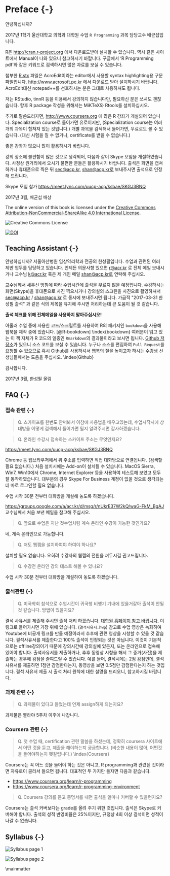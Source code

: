 


# Preface {-}

안녕하십니까? 

2017년 1학기 울산대학교 의학과 대학원 수업 `R Programming` 과목 담당교수 배균섭입니다. 

R은 <http://cran.r-project.org> 에서 다운로드받아 설치할 수 있습니다. 
역시 같은 사이트에서 Manual이 나와 있으니 참고하시기 바랍니다. 
구글에서 ‘R Programming pdf’와 같은 키워드로 검색하시면 많은 자료를 보실 수 있습니다.

첨부한 [R.stx](https://groups.google.com/a/acr.kr/group/r/attach/409db97bf453a/R.stx?part=0.1&authuser=0) 파일은 AcroEdit이라는 editor에서 사용할 syntax highlighting용 구문 파일입니다. 
<http://www.acrosoft.pe.kr> 에서 다운로드 받아 설치하시기 바랍니다.
AcroEdit대신 notepad++를 선호하시는 분은 그대로 사용하셔도 됩니다.

저는 RStudio, tinnR 등을 이용해서 강의하지 않습니다만, 필요하신 분은 쓰셔도 괜찮습니다. 
향후 R package 작성을 위해서는 MiKTeX와 Rtools를 설치하십시오.

추가로 말씀드리자면, <http://www.coursera.org> 에 많은 R 강좌가 개설되어 있습니다. 
Specialization course로 들어가면 유로이지만, 
(Specialization course는 여러 개의 과목이 합쳐져 있는 것입니다.) 
개별 과목을 검색해서 들어가면, 무료로도 볼 수 있습니다. 
(대신 시험을 칠 수 없거나, certificate를 받을 수 없습니다.)

좋은 강좌가 많으니 많이 활용하시기 바립니다.

강의 장소에 불편함이 많은 것으로 생각되어, 다음과 같이 Skype 모임을 개설하였습니다. 
사정상 원거리에서 오시기 불편한 분들은 활용하시기 바랍니다. 
출석은 화면을 캡쳐하거나 휴대폰으로 찍은 뒤 sec@acp.kr, shan@acp.kr로 보내주시면 출석으로 인정해 드립니다.

Skype 모임 참가 <https://meet.lync.com/uucp-acp/ksbae/SKGJ3BNQ>

2017년 3월, 배균섭 배상




The online version of this book is licensed under the [Creative Commons Attribution-NonCommercial-ShareAlike 4.0 International License](http://creativecommons.org/licenses/by-nc-sa/4.0/). 

![Creative Commons License](images/by-nc-sa.png)  

[![DOI](https://zenodo.org/badge/86778696.svg)](https://zenodo.org/badge/latestdoi/86778696)

## Teaching Assistant {-}

안녕하십니까? 서울아산병원 임상약리학과 전공의 한성필입니다. 
수업과 관련된 여러 제반 업무를 담당하고 있습니다. 
언제든 의문사항 있으면 r@acr.kr 로 전체 메일 보내시거나 교수님 k@acr.kr 혹은 제 개인 메일 shan@acp.kr로 연락해 주십시오.

교수님께서 세우신 방침에 따라 수업시간에 출석을 부르지 않을 예정입니다. 
수강하시는 화면(Skype)을 휴대폰으로 사진 찍으시거나 강의실의 스크린을 사진으로 촬영하셔서 sec@acp.kr / shan@acp.kr 로 동시에 보내주시면 됩니다. 
가급적 "2017-03-31 한성필 출석" 과 같은 식의 제목을 유지해 주시면 처리하는데 큰 도움이 될 것 같습니다.

**출석 체크를 위해 전체메일을 사용하지 말아주십시오!**

아울러 수업 중에 사용한 코드/스크립트를 사용하여 R의 패키지인 `bookdown`을 사용해 웹북을 제작 중에 있습니다. [@R-bookdown] \index{bookdown}
여러분이 읽고 있는 이 책 자체가 R 코드의 일종인 `Rmarkdown`의 결과물이라고 보시면 됩니다. 
[Github 저장소](https://github.com/asancpt/Rprogramming)가 있으니 소스 코드를 보실 수 있습니다. 
누구나 소스를 편집하여 `Pull Request`를 요청할 수 있으므로 혹시 Github를 사용하셔서 웹북의 질을 높이고자 하시는 수강생 선생님들께서는 도움을 주십시오. \index{Github}
<!-- 혹은 웹북의 각 페이지 아래쪽에 Disqus 창을 달아놓았으므로, 궁금한 점을 메모로 남겨주셔도 좋습니다. \index{disqus} -->

감사합니다.

2017년 3월, 한성필 올림



## FAQ {-}

### 접속 관련 {-}

> Q. 스카이프를 한번도 안써봐서 이참에 사용법을 배우고있는데, 수업시작시에 상대방을 어떻게 검색해서 들어가면 될지 알려주시면 감사하겠습니다.

> Q. 온라인 수강시 접속하는  스카이프 주소는 무엇인지요?

<https://meet.lync.com/uucp-acp/ksbae/SKGJ3BNQ>

Chrome 등 웹브라우저에서 위 주소를 입력하면 직접 대화방으로 연결됩니다. (검색할 필요 없습니다.) 처음 설치시에는 Add-on이 설치될 수 있습니다. MacOS Sierra, Win7, Win10에서 Chrome, Internet Explorer 등을 사용하여 테스트해 보았고 모두 잘 동작하였습니다. 대부분의 경우 Skype For Business 계정이 없을 것으로 생각되는데  따로 로그인할 필요 없습니다.

수업 시작 30분 전부터 대화방을 개설해 놓도록 하겠습니다.

<https://groups.google.com/a/acr.kr/d/msg/r/nUkrE37W2kQ/waG-FkM_BgAJ> 교수님께서 처음 보낸 메일을 참고해 주십시오.

> Q. 앞으로 수업은 지난 첫수업처럼 계속 온라인 수강이 가능한 것인가요?

네, 계속 온라인으로 가능합니다. 

> Q. 저도 웹캠을 설치하여야 하여야 하나요?

설치할 필요 없습니다. 오히려 수강자의 웹캠의 전원을 꺼두시길 권고드립니다.

> Q. 수강전 온라인 강의 테스트 해볼 수 있나요?

수업 시작 30분 전부터 대화방을 개설하여 놓도록 하겠습니다.

### 출석관련 {-}

> Q. 미국학회 참석으로 수업시간이 귀국행 비행기 기내에 있을거같아 출석이 안될것 같습니다. 방법이 있을지요?

결석 사유서를 제출해 주시면 출석 처리 하겠습니다. [대학원 홈페이지 참고 바랍니다.](http://www.medulsan.ac.kr/graduate/?mid=72&curpage=files)  이 링크로 들어가시면 가장 위에 있습니다. (`결석사유서.hwp`) 
참고로 수업 영상은 녹화하여 Youtube에 비공개 링크를 만들 예정이라서 추후에 관련 영상을 시청할 수 있을 것 같습니다.
결석사유서를 제출한다고 100% 출석이 인정되는 것은 아닙니다. 
이것이 기본적으로는 offline강의이기 때문에 강의시간에 강의실에 있든지, 또는 온라인으로 접속해 있어야 합니다. 
출석사유서를 제출하거나, 추후 동영상 시청을 해서 그 증거(사진)을 제출하는 경우에 감점을 줄여드릴 수 있습니다. 예를 들어, 결석시에는 2점 감점인데, 결석사유서를 제출하면 1점만 감점한다는지, 동영상을 보면 0.5점만 감점한다는지 하는 것입니다. 
결석 사유서 제출 시 출석 처리 원칙에 대한 설명을 드리오니, 참고하시길 바랍니다.


### 과제 관련 {-}

> Q. 과제물이 있다고 들었는데 언제 assign하게 되는지요?

과제물은 빨라야 5주차 이후에 나갑니다.

### Coursera 관련 {-}

> Q. 첫 수업 때, certification 관련 말씀을 하셨는데, 정확히 coursera 사이트에서 어떤 것을 듣고, 제출을 해야하는지 궁금합니다.
(비슷한 내용이 많아, 어떤것을 들어야하는지 헷갈립니다.) \index{Coursera}

Coursera는 꼭 어느 것을 들어야 하는 것은 아니고, R programming과 관련된 것이라면 자유로이 골라서 들으면 됩니다. 대표적인 두 가지만 들자면 다음과 같습니다.
 
- <https://www.coursera.org/learn/r-programming>
- <https://www.coursera.org/learn/r-programming-environment>

> Q. Coursera 강의를 듣고 증명서를 내면 출석을 얼마나 커버할 수 있을런지요?

Coursera는 출석 커버보다는 grade를 올려 주기 위한 것입니다. 출석은 Skype로 커버해야 합니다. 출석의 성적 반영비율은 25%이지만, 규정상 4회 이상 결석이면 성적이 나갈 수 없습니다.

## Syllabus {-}

![Syllabus page 1](inst/Syllabus-0.png)

![Syllabus page 2](inst/Syllabus-1.png)


\mainmatter

